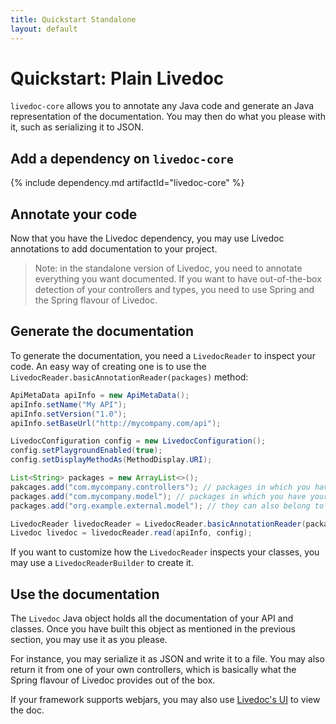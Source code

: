 ```yaml
---
title: Quickstart Standalone
layout: default
---
```


# Quickstart: Plain Livedoc

`livedoc-core` allows you to annotate any Java code and generate an Java representation of the documentation. You 
may then do what you please with it, such as serializing it to JSON.

## Add a dependency on `livedoc-core`

{% include dependency.md artifactId="livedoc-core" %}

## Annotate your code

Now that you have the Livedoc dependency, you may use Livedoc annotations to add documentation to your project.

> Note: in the standalone version of Livedoc, you need to annotate everything you want documented.
If you want to have out-of-the-box detection of your controllers and types, you need to use Spring and the Spring 
flavour of Livedoc.

## Generate the documentation

To generate the documentation, you need a `LivedocReader` to inspect your code. An easy way of creating one is to use
 the `LivedocReader.basicAnnotationReader(packages)` method:
 
 ```java
ApiMetaData apiInfo = new ApiMetaData();
apiInfo.setName("My API");
apiInfo.setVersion("1.0");
apiInfo.setBaseUrl("http://mycompany.com/api");

LivedocConfiguration config = new LivedocConfiguration();
config.setPlaygroundEnabled(true);
config.setDisplayMethodAs(MethodDisplay.URI);

List<String> packages = new ArrayList<>();
pakcages.add("com.mycompany.controllers"); // packages in which you have your spring controllers
packages.add("com.mycompany.model"); // packages in which you have your model classes
packages.add("org.example.external.model"); // they can also belong to external jars

LivedocReader livedocReader = LivedocReader.basicAnnotationReader(packages);
Livedoc livedoc = livedocReader.read(apiInfo, config);
```

If you want to customize how the `LivedocReader` inspects your classes, you may use a `LivedocReaderBuilder` to 
create it.

## Use the documentation

The `Livedoc` Java object holds all the documentation of your API and classes. Once you have built this object as 
mentioned in the previous section, you may use it as you please.

For instance, you may serialize it as JSON and write it to a file. You may also return it from one of your own 
controllers, which is basically what the Spring flavour of Livedoc provides out of the box.

If your framework supports webjars, you may also use [Livedoc's UI](../livedoc-ui) to view the doc.
